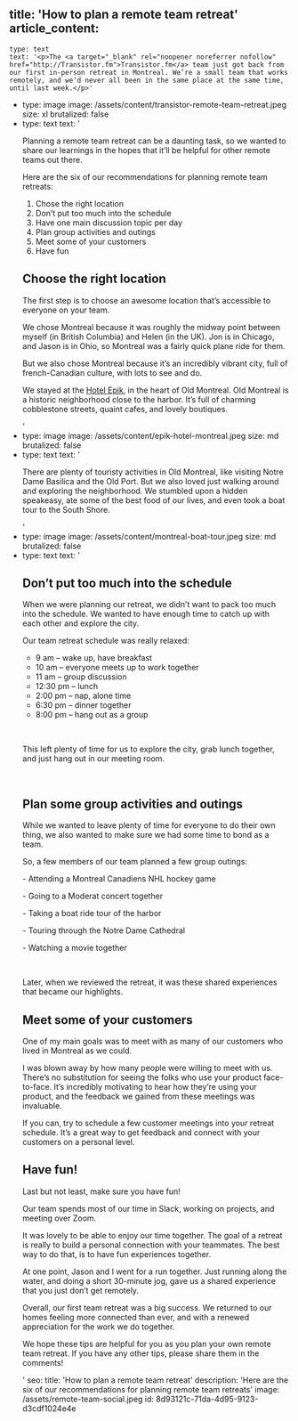 title: 'How to plan a remote team retreat'
article_content:
  -
    type: text
    text: '<p>The <a target="_blank" rel="noopener noreferrer nofollow" href="http://Transistor.fm">Transistor.fm</a> team just got back from our first in-person retreat in Montreal. We’re a small team that works remotely, and we’d never all been in the same place at the same time, until last week.</p>'
  -
    type: image
    image: /assets/content/transistor-remote-team-retreat.jpeg
    size: xl
    brutalized: false
  -
    type: text
    text: '<p>Planning a remote team retreat can be a daunting task, so we wanted to share our learnings in the hopes that it’ll be helpful for other remote teams out there.</p><p>Here are the six of our recommendations for planning remote team retreats:</p><ol><li>Chose the right location</li><li>Don’t put too much into the schedule</li><li>Have one main discussion topic per day</li><li>Plan group activities and outings</li><li>Meet some of your customers</li><li>Have fun</li></ol><h2>Choose the right location</h2><p>The first step is to choose an awesome location that’s accessible to everyone on your team. </p><p>We chose Montreal because it was roughly the midway point between myself (in British Columbia) and Helen (in the UK). Jon is in Chicago, and Jason is in Ohio, so Montreal was a fairly quick plane ride for them.</p><p>But we also chose Montreal because it’s an incredibly vibrant city, full of french-Canadian culture, with lots to see and do.</p><p>We stayed at the <a href="https://www.epikmontreal.com/">Hotel Epik</a>, in the heart of Old Montreal. Old Montreal is a historic neighborhood close to the harbor. It’s full of charming cobblestone streets, quaint cafes, and lovely boutiques.</p>'
  -
    type: image
    image: /assets/content/epik-hotel-montreal.jpeg
    size: md
    brutalized: false
  -
    type: text
    text: '<p>There are plenty of touristy activities in Old Montreal, like visiting Notre Dame Basilica and the Old Port. But we also loved just walking around and exploring the neighborhood. We stumbled upon a hidden speakeasy, ate some of the best food of our lives, and even took a boat tour to the South Shore.</p>'
  -
    type: image
    image: /assets/content/montreal-boat-tour.jpeg
    size: md
    brutalized: false
  -
    type: text
    text: '<h2>Don’t put too much into the schedule</h2><p>When we were planning our retreat, we didn’t want to pack too much into the schedule. We wanted to have enough time to catch up with each other and explore the city.</p><p>Our team retreat schedule was really relaxed: </p><ul><li>9 am – wake up, have breakfast</li><li>10 am –&nbsp;everyone meets up to work together</li><li>11 am – group discussion </li><li>12:30 pm – lunch </li><li>2:00 pm – nap, alone time</li><li>6:30 pm – dinner together</li><li>8:00 pm – hang out as a group</li></ul><p><br></p><p>This left plenty of time for us to explore the city, grab lunch together, and just hang out in our meeting room.</p><p><br></p><h2>Plan some group activities and outings</h2><p>While we wanted to leave plenty of time for everyone to do their own thing, we also wanted to make sure we had some time to bond as a team.</p><p>So, a few members of our team planned a few group outings:</p><p>- Attending a Montreal Canadiens NHL hockey game</p><p>- Going to a Moderat concert together</p><p>- Taking a boat ride tour of the harbor</p><p>- Touring through the Notre Dame Cathedral</p><p>- Watching a movie together</p><p><br></p><p>Later, when we reviewed the retreat, it was these shared experiences that became our highlights.</p><h2>Meet some of your customers</h2><p>One of my main goals was to meet with as many of our customers who lived in Montreal as we could.</p><p>I was blown away by how many people were willing to meet with us. There’s no substitution for seeing the folks who use your product face-to-face. It’s incredibly motivating to hear how they’re using your product, and the feedback we gained from these meetings was invaluable.</p><p>If you can, try to schedule a few customer meetings into your retreat schedule. It’s a great way to get feedback and connect with your customers on a personal level.</p><h2>Have fun!</h2><p>Last but not least, make sure you have fun!</p><p>Our team spends most of our time in Slack, working on projects, and meeting over Zoom.</p><p>It was lovely to be able to enjoy our time together. The goal of a retreat is really to build a personal connection with your teammates. The best way to do that, is to have fun experiences together.</p><p>At one point, Jason and I went for a run together. Just running along the water, and doing a short 30-minute jog, gave us a shared experience that you just don’t get remotely.</p><p>Overall, our first team retreat was a big success. We returned to our homes feeling more connected than ever, and with a renewed appreciation for the work we do together.</p><p>We hope these tips are helpful for you as you plan your own remote team retreat. If you have any other tips, please share them in the comments!</p>'
seo:
  title: 'How to plan a remote team retreat'
  description: 'Here are the six of our recommendations for planning remote team retreats'
  image: /assets/remote-team-social.jpeg
id: 8d93121c-71da-4d95-9123-d3cdf1024e4e
